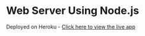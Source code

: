 # Web Server Using Node.js
Deployed on Heroku - [Click here to view the live app](https://stark-basin-88974.herokuapp.com/)
